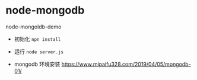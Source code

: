 # node-mongodb
node-mongoldb-demo


- 初始化 `npn install`

- 运行 `node server.js`

- mongodb 环境安装 https://www.mipaifu328.com/2019/04/05/mongodb-01/